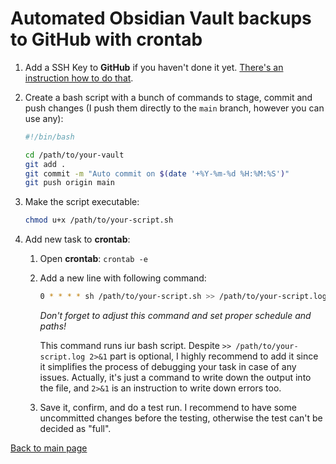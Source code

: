 # Automated **Obsidian** Vault backups to **GitHub** with **crontab**

1. Add a SSH Key to **GitHub** if you haven't done it yet. [There's an instruction how to do that](use-ssh-key-for-github.md).
2. Create a bash script with a bunch of commands to stage, commit and push changes (I push them directly to the `main` branch, however you can use any):

    ```sh
    #!/bin/bash

    cd /path/to/your-vault
    git add .
    git commit -m "Auto commit on $(date '+%Y-%m-%d %H:%M:%S')"
    git push origin main
    ```

3. Make the script executable:

    ```sh
    chmod u+x /path/to/your-script.sh
    ```

4. Add new task to **crontab**:
   1. Open **crontab**: `crontab -e`
   2. Add a new line with following command:

       ```sh
       0 * * * * sh /path/to/your-script.sh >> /path/to/your-script.log 2>&1
       ```

       *Don't forget to adjust this command and set proper schedule and paths!*

       This command runs iur bash script. Despite `>> /path/to/your-script.log 2>&1` part is optional, I highly recommend to add it since it simplifies the process of debugging your task in case of any issues. Actually, it's just a command to write down the output into the file, and `2>&1` is an instruction to write down errors too.

   3. Save it, confirm, and do a test run. I recommend to have some uncommitted changes before the testing, otherwise the test can't be decided as "full".

[Back to main page](/automated-obsidian-vault-backups-to-github/main_page.md)
